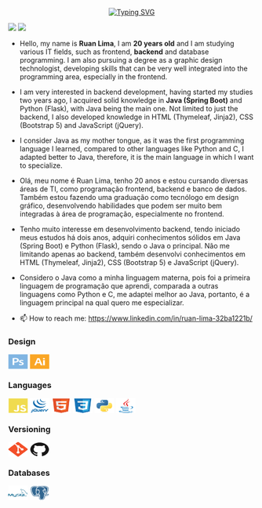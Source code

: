 
<p align="center">
  <a href="https://git.io/typing-svg"><img src="https://readme-typing-svg.demolab.com?font=JetBrainsMono+Nerd+Font&size=28&duration=3500&pause=1000&center=true&random=false&width=435&lines=Software+Engineer;Web+Developer;Programmer;Designer" alt="Typing SVG" /></a>
</p>


<div>
  <img height="180em" src="https://github-readme-stats-sigma-five.vercel.app/api?username=Ruan12419&show_icons=true&theme=default&include_all_commits=true&count_private=true"/>
  <img height="180em" src="https://github-readme-stats-sigma-five.vercel.app/api/top-langs/?username=Ruan12419&layout=compact"/>
</div>

<!---
Ruan12419/Ruan12419 is a ✨ special ✨ repository because its `README.md` (this file) appears on your GitHub profile.
You can click the Preview link to take a look at your changes.
--->

- Hello, my name is **Ruan Lima**, I am **20 years old** and I am studying various IT fields, such as frontend, **backend** and database programming. I am also pursuing a degree as a graphic design technologist, developing skills that can be very well integrated into the programming area, especially in the frontend.

- I am very interested in backend development, having started my studies two years ago, I acquired solid knowledge in **Java (Spring Boot)** and Python (Flask), with Java being the main one. Not limited to just the backend, I also developed knowledge in HTML (Thymeleaf, Jinja2), CSS (Bootstrap 5) and JavaScript (jQuery).

- I consider Java as my mother tongue, as it was the first programming language I learned, compared to other languages like Python and C, I adapted better to Java, therefore, it is the main language in which I want to specialize.




- Olá, meu nome é Ruan Lima, tenho 20 anos e estou cursando diversas áreas de TI, como programação frontend, backend e banco de dados. Também estou fazendo uma graduação como tecnólogo em design gráfico, desenvolvendo habilidades que podem ser muito bem integradas à área de programação, especialmente no frontend.

- Tenho muito interesse em desenvolvimento backend, tendo iniciado meus estudos há dois anos, adquiri conhecimentos sólidos em Java (Spring Boot) e Python (Flask), sendo o Java o principal. Não me limitando apenas ao backend, também desenvolvi conhecimentos em HTML (Thymeleaf, Jinja2), CSS (Bootstrap 5) e JavaScript (jQuery).

- Considero o Java como a minha linguagem materna, pois foi a primeira linguagem de programação que aprendi, comparada a outras linguagens como Python e C, me adaptei melhor ao Java, portanto, é a linguagem principal na qual quero me especializar.


- 📫 How to reach me: https://www.linkedin.com/in/ruan-lima-32ba1221b/



### Design

<div style="display: inline_block">
  <img align="center" alt="photoshop" title="Photoshop" height="30" width="40" src="https://raw.githubusercontent.com/devicons/devicon/master/icons/photoshop/photoshop-plain.svg">
  <img align="center" alt="illustrator" title="Illustrator" height="30" width="40" src="https://raw.githubusercontent.com/devicons/devicon/master/icons/illustrator/illustrator-plain.svg">


### Languages

<div style="display: inline_block">
  <img align="center" alt="javascript" title="Javascript" height="30" width="40" src="https://raw.githubusercontent.com/devicons/devicon/master/icons/javascript/javascript-plain.svg">
  <img align="center" alt="jquery" title="Jquery" height="30" width="40" src="https://raw.githubusercontent.com/devicons/devicon/master/icons/jquery/jquery-plain-wordmark.svg">
  <img align="center" alt="html5" title="HTML" height="30" width="40" src="https://raw.githubusercontent.com/devicons/devicon/master/icons/html5/html5-original.svg">
  <img align="center" alt="css" title="CSS" height="30" width="40" src="https://raw.githubusercontent.com/devicons/devicon/master/icons/css3/css3-original.svg">
  <img align="center" alt="python" title="Python" height="30" width="40" src="https://raw.githubusercontent.com/devicons/devicon/master/icons/python/python-original.svg">
  <img align="center" alt="java" title="Java" height="30" width="40" src="https://raw.githubusercontent.com/devicons/devicon/master/icons/java/java-original.svg">
</div>

### Versioning

<div style="display: inline_block">
  <img align="center" alt="git" title="Git" height="30" width="40" src="https://raw.githubusercontent.com/devicons/devicon/master/icons/git/git-original.svg">
  <img align="center" alt="github" title="GitHub" height="30" width="40" src="https://raw.githubusercontent.com/devicons/devicon/master/icons/github/github-original.svg">

### Databases

<div style="display: inline_block">
  <img align="center" alt="mysql" title="MySql" height="30" width="40" src="https://raw.githubusercontent.com/devicons/devicon/master/icons/mysql/mysql-plain-wordmark.svg">
  <img align="center" alt="postgresql" title="PostgreSql" height="30" width="40" src="https://raw.githubusercontent.com/devicons/devicon/55609aa5bd817ff167afce0d965585c92040787a/icons/postgresql/postgresql-plain.svg">

